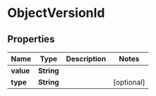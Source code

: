 

# ObjectVersionId

## Properties

Name | Type | Description | Notes
------------ | ------------- | ------------- | -------------
**value** | **String** |  | 
**type** | **String** |  |  [optional]




